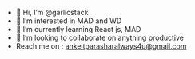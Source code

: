 - 👋 Hi, I’m @garlicstack
- 👀 I’m interested in MAD and WD
- 🌱 I’m currently learning React js, MAD
- 💞️ I’m looking to collaborate on anything productive 
- Reach me on : ankeitparasharalways4u@gmail.com

<!---
garlicstack/garlicstack is a ✨ special ✨ repository because its `README.md` (this file) appears on your GitHub profile.
You can click the Preview link to take a look at your changes.
--->
